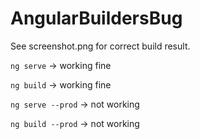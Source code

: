 # AngularBuildersBug

See screenshot.png for correct build result.

`ng serve` -> working fine

`ng build` -> working fine

`ng serve --prod` -> not working

`ng build --prod` -> not working